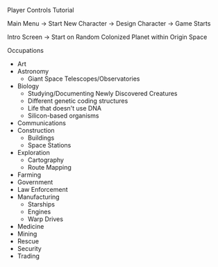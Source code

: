 Player Controls Tutorial

Main Menu -> Start New Character -> Design Character -> Game Starts

Intro Screen -> Start on Random Colonized Planet within Origin Space

Occupations
* Art
* Astronomy
    * Giant Space Telescopes/Observatories
* Biology
    * Studying/Documenting Newly Discovered Creatures
    * Different genetic coding structures
    * Life that doesn't use DNA
    * Silicon-based organisms
* Communications
* Construction
    * Buildings
    * Space Stations
* Exploration
    * Cartography
    * Route Mapping
* Farming
* Government
* Law Enforcement
* Manufacturing
    * Starships
    * Engines
    * Warp Drives
* Medicine
* Mining
* Rescue
* Security
* Trading
